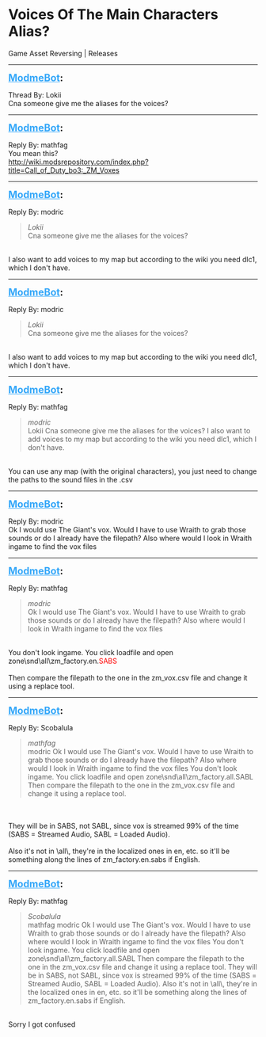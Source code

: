 # Voices Of The Main Characters Alias?
Game Asset Reversing | Releases

---
<strong style="font-size: 1.4em;"><span style="text-decoration: underline;text-decoration-color: #34a7f9;"><span style="color:#34a7f9;">ModmeBot</span></span>:</strong>

<p>Thread By: Lokii<br />Cna someone give me the aliases for the voices?</p>

---
<strong style="font-size: 1.4em;"><span style="text-decoration: underline;text-decoration-color: #34a7f9;"><span style="color:#34a7f9;">ModmeBot</span></span>:</strong>

<p>Reply By: mathfag<br />You mean this?<br /><a href="http://wiki.modsrepository.com/index.php?title=Call_of_Duty_bo3:_ZM_Voxes">http://wiki.modsrepository.com/index.php?title=Call_of_Duty_bo3:_ZM_Voxes</a></p>

---
<strong style="font-size: 1.4em;"><span style="text-decoration: underline;text-decoration-color: #34a7f9;"><span style="color:#34a7f9;">ModmeBot</span></span>:</strong>

<p>Reply By: modric<br /><blockquote><em>Lokii</em><br />Cna someone give me the aliases for the voices?</blockquote><br /> I also want to add voices to my map but according to the wiki you need dlc1, which  I don&#39;t have.</p>

---
<strong style="font-size: 1.4em;"><span style="text-decoration: underline;text-decoration-color: #34a7f9;"><span style="color:#34a7f9;">ModmeBot</span></span>:</strong>

<p>Reply By: modric<br /><blockquote><em>Lokii</em><br />Cna someone give me the aliases for the voices?</blockquote><br /> I also want to add voices to my map but according to the wiki you need dlc1, which  I don&#39;t have.</p>

---
<strong style="font-size: 1.4em;"><span style="text-decoration: underline;text-decoration-color: #34a7f9;"><span style="color:#34a7f9;">ModmeBot</span></span>:</strong>

<p>Reply By: mathfag<br /><blockquote><em>modric</em><br />Lokii Cna someone give me the aliases for the voices?  I also want to add voices to my map but according to the wiki you need dlc1, which  I don&#39;t have.</blockquote><br /> You can use any map (with the original characters), you just need to change the paths to the sound files in the .csv</p>

---
<strong style="font-size: 1.4em;"><span style="text-decoration: underline;text-decoration-color: #34a7f9;"><span style="color:#34a7f9;">ModmeBot</span></span>:</strong>

<p>Reply By: modric<br />Ok I would use The Giant&#39;s vox. Would I have to use Wraith to grab those sounds or do I already have the filepath? Also where would I look in Wraith ingame to find the vox files</p>

---
<strong style="font-size: 1.4em;"><span style="text-decoration: underline;text-decoration-color: #34a7f9;"><span style="color:#34a7f9;">ModmeBot</span></span>:</strong>

<p>Reply By: mathfag<br /><blockquote><em>modric</em><br />Ok I would use The Giant&#39;s vox. Would I have to use Wraith to grab those sounds or do I already have the filepath? Also where would I look in Wraith ingame to find the vox files</blockquote><br /> You don&#39;t look ingame. You click loadfile and open zone\snd\all\zm_factory.en.<span style="color:#ff0000;">SABS</span><br /> <br />Then compare the filepath to the one in the zm_vox.csv file and change it using a replace tool.</p>

---
<strong style="font-size: 1.4em;"><span style="text-decoration: underline;text-decoration-color: #34a7f9;"><span style="color:#34a7f9;">ModmeBot</span></span>:</strong>

<p>Reply By: Scobalula<br /><blockquote><em>mathfag</em><br />modric Ok I would use The Giant&#39;s vox. Would I have to use Wraith to grab those sounds or do I already have the filepath? Also where would I look in Wraith ingame to find the vox files  You don&#39;t look ingame. You click loadfile and open zone\snd\all\zm_factory.all.SABL   Then compare the filepath to the one in the zm_vox.csv file and change it using a replace tool.</blockquote><br /> <br />They will be in SABS, not SABL, since vox is streamed 99% of the time (SABS = Streamed Audio, SABL = Loaded Audio).<br /> <br />Also it&#39;s not in \all\, they&#39;re in the localized ones in en, etc. so it&#39;ll be something along the lines of zm_factory.en.sabs if English.</p>

---
<strong style="font-size: 1.4em;"><span style="text-decoration: underline;text-decoration-color: #34a7f9;"><span style="color:#34a7f9;">ModmeBot</span></span>:</strong>

<p>Reply By: mathfag<br /><blockquote><em>Scobalula</em><br />mathfag modric Ok I would use The Giant&#39;s vox. Would I have to use Wraith to grab those sounds or do I already have the filepath? Also where would I look in Wraith ingame to find the vox files  You don&#39;t look ingame. You click loadfile and open zone\snd\all\zm_factory.all.SABL   Then compare the filepath to the one in the zm_vox.csv file and change it using a replace tool.   They will be in SABS, not SABL, since vox is streamed 99% of the time (SABS = Streamed Audio, SABL = Loaded Audio).   Also it&#39;s not in \all\, they&#39;re in the localized ones in en, etc. so it&#39;ll be something along the lines of zm_factory.en.sabs if English.</blockquote><br /> Sorry I got confused</p>

